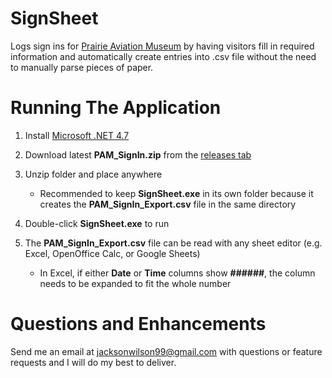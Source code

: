 # SignSheet
Logs sign ins for [Prairie Aviation Museum](http://prairieaviationmuseum.org/) by having visitors fill in required information and automatically create entries into .csv file without the need to manually parse pieces of paper.

# Running The Application
1. Install [Microsoft .NET 4.7](https://www.microsoft.com/en-us/download/details.aspx?id=55170)
2. Download latest __PAM_SignIn.zip__ from the [releases tab](https://github.com/JacksonWilson/SignSheet/releases)
3. Unzip folder and place anywhere
 
   * Recommended to keep __SignSheet.exe__ in its own folder because it creates the __PAM_SignIn_Export.csv__ file in the same directory

4. Double-click __SignSheet.exe__ to run
5. The __PAM_SignIn_Export.csv__ file can be read with any sheet editor (e.g. Excel, OpenOffice Calc, or Google Sheets)

   * In Excel, if either __Date__ or __Time__ columns show __######__, the column needs to be expanded to fit the whole number

# Questions and Enhancements
Send me an email at jacksonwilson99@gmail.com with questions or feature requests and I will do my best to deliver.
